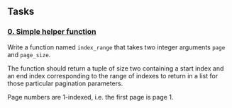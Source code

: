 ## Tasks

### [0. Simple helper function](https://github.com/ehabsmh/alx-backend/blob/main/0x00-pagination/0-simple_helper_function.py)

Write a function named `index_range` that takes two integer arguments `page` and `page_size`.

The function should return a tuple of size two containing a start index and an end index corresponding to the range of indexes to return in a list for those particular pagination parameters.

Page numbers are 1-indexed, i.e. the first page is page 1.
